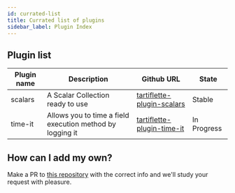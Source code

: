 ```yaml
---
id: currated-list
title: Currated list of plugins
sidebar_label: Plugin Index
---
```


## Plugin list

| Plugin name | Description                                               | Github URL                                                                              | State       |
| ----------- | --------------------------------------------------------- | --------------------------------------------------------------------------------------- | ----------- |
| scalars     | A Scalar Collection ready to use                          | [tartiflette-plugin-scalars](https://github.com/tartiflette/tartiflette-plugin-scalars) | Stable      |
| time-it     | Allows you to time a field execution method by logging it | [tartiflette-plugin-time-it](https://github.com/tartiflette/tartiflette-plugin-time-it) | In Progress |


## How can I add my own?

Make a PR to [this repository](https://github.com/tartiflette/tartiflette) with the correct info and we'll study your request with pleasure.

